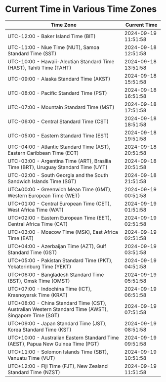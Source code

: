 # Current Time in Various Time Zones

| Time Zone | Current Time |
|-----------|--------------|
| UTC-12:00 - Baker Island Time (BIT) | 2024-09-19 11:51:58 |
| UTC-11:00 - Niue Time (NUT), Samoa Standard Time (SST) | 2024-09-18 12:51:58 |
| UTC-10:00 - Hawaii-Aleutian Standard Time (HAST), Tahiti Time (TAHT) | 2024-09-18 13:51:58 |
| UTC-09:00 - Alaska Standard Time (AKST) | 2024-09-18 15:51:58 |
| UTC-08:00 - Pacific Standard Time (PST) | 2024-09-18 16:51:58 |
| UTC-07:00 - Mountain Standard Time (MST) | 2024-09-18 17:51:58 |
| UTC-06:00 - Central Standard Time (CST) | 2024-09-18 18:51:58 |
| UTC-05:00 - Eastern Standard Time (EST) | 2024-09-18 19:51:58 |
| UTC-04:00 - Atlantic Standard Time (AST), Eastern Caribbean Time (ECT) | 2024-09-18 20:51:58 |
| UTC-03:00 - Argentina Time (ART), Brasília Time (BRT), Uruguay Standard Time (UYT) | 2024-09-18 20:51:58 |
| UTC-02:00 - South Georgia and the South Sandwich Islands Time (SGT) | 2024-09-18 21:51:58 |
| UTC±00:00 - Greenwich Mean Time (GMT), Western European Time (WET) | 2024-09-19 00:51:58 |
| UTC+01:00 - Central European Time (CET), West Africa Time (WAT) | 2024-09-19 01:51:58 |
| UTC+02:00 - Eastern European Time (EET), Central Africa Time (CAT) | 2024-09-19 02:51:58 |
| UTC+03:00 - Moscow Time (MSK), East Africa Time (EAT) | 2024-09-19 02:51:58 |
| UTC+04:00 - Azerbaijan Time (AZT), Gulf Standard Time (GST) | 2024-09-19 03:51:58 |
| UTC+05:00 - Pakistan Standard Time (PKT), Yekaterinburg Time (YEKT) | 2024-09-19 04:51:58 |
| UTC+06:00 - Bangladesh Standard Time (BST), Omsk Time (OMST) | 2024-09-19 05:51:58 |
| UTC+07:00 - Indochina Time (ICT), Krasnoyarsk Time (KRAT) | 2024-09-19 06:51:58 |
| UTC+08:00 - China Standard Time (CST), Australian Western Standard Time (AWST), Singapore Time (SGT) | 2024-09-19 07:51:58 |
| UTC+09:00 - Japan Standard Time (JST), Korea Standard Time (KST) | 2024-09-19 08:51:58 |
| UTC+10:00 - Australian Eastern Standard Time (AEST), Papua New Guinea Time (PGT) | 2024-09-19 09:51:58 |
| UTC+11:00 - Solomon Islands Time (SBT), Vanuatu Time (VUT) | 2024-09-19 10:51:58 |
| UTC+12:00 - Fiji Time (FJT), New Zealand Standard Time (NZST) | 2024-09-19 11:51:58 |
